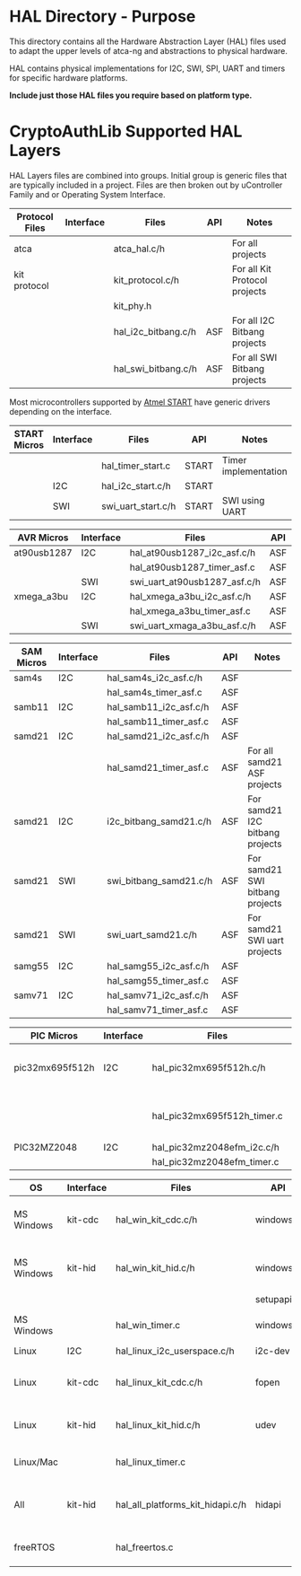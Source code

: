 HAL Directory - Purpose
===========================
This directory contains all the Hardware Abstraction Layer (HAL) files used to
adapt the upper levels of atca-ng and abstractions to physical hardware.

HAL contains physical implementations for I2C, SWI, SPI, UART and timers for
specific hardware platforms.

**Include just those HAL files you require based on platform type.**

CryptoAuthLib Supported HAL Layers
=============================================

HAL Layers files are combined into groups. Initial group is generic files that are typically included in a project.
Files are then broken out by uController Family and or Operating System Interface.


| Protocol Files | Interface  | Files                        | API         | Notes                              |
|----------------|------------|------------------------------|-------------|------------------------------------|
|atca            |            | atca_hal.c/h                 |             | For all projects                   |
|kit protocol    |            | kit_protocol.c/h             |             | For all Kit Protocol projects      |
|                |            | kit_phy.h                    |             |                                    |
|                |            | hal_i2c_bitbang.c/h          | ASF         | For all I2C Bitbang projects       |
|                |            | hal_swi_bitbang.c/h          | ASF         | For all SWI Bitbang projects       |


Most microcontrollers supported by [Atmel START](https://www.microchip.com/start)
have generic drivers depending on the interface.

| START Micros   | Interface  | Files                        | API         | Notes                              |
|----------------|------------|------------------------------|-------------|------------------------------------|
|                |            | hal_timer_start.c            | START       | Timer implementation               |
|                |   I2C      | hal_i2c_start.c/h            | START       |                                    |
|                |   SWI      | swi_uart_start.c/h           | START       | SWI using UART                     |


|AVR Micros      | Interface  | Files                        | API         | Notes                              |
|----------------|------------|------------------------------|-------------|------------------------------------|
|at90usb1287     |   I2C      | hal_at90usb1287_i2c_asf.c/h  | ASF         |                                    |
|                |            | hal_at90usb1287_timer_asf.c  | ASF         |                                    |
|                |   SWI      | swi_uart_at90usb1287_asf.c/h | ASF         |                                    |
|xmega_a3bu      |   I2C      | hal_xmega_a3bu_i2c_asf.c/h   | ASF         |                                    |
|                |            | hal_xmega_a3bu_timer_asf.c   | ASF         |                                    |
|                |   SWI      | swi_uart_xmaga_a3bu_asf.c/h  | ASF         |                                    |


|SAM Micros      | Interface  | Files                        | API         | Notes                              |
|----------------|------------|------------------------------|-------------|------------------------------------|
|sam4s           |   I2C      | hal_sam4s_i2c_asf.c/h        | ASF         |                                    |
|                |            | hal_sam4s_timer_asf.c        | ASF         |                                    |
|samb11          |   I2C      | hal_samb11_i2c_asf.c/h       | ASF         |                                    |
|                |            | hal_samb11_timer_asf.c       | ASF         |                                    |
|samd21          |   I2C      | hal_samd21_i2c_asf.c/h       | ASF         |                                    |
|                |            | hal_samd21_timer_asf.c       | ASF         | For all samd21 ASF projects        |
|samd21          |   I2C      | i2c_bitbang_samd21.c/h       | ASF         | For samd21 I2C bitbang projects    |
|samd21          |   SWI      | swi_bitbang_samd21.c/h       | ASF         | For samd21 SWI bitbang projects    |
|samd21          |   SWI      | swi_uart_samd21.c/h          | ASF         | For samd21 SWI uart projects       |
|samg55          |   I2C      | hal_samg55_i2c_asf.c/h       | ASF         |                                    |
|                |            | hal_samg55_timer_asf.c       | ASF         |                                    |
|samv71          |   I2C      | hal_samv71_i2c_asf.c/h       | ASF         |                                    |
|                |            | hal_samv71_timer_asf.c       | ASF         |                                    |


|PIC Micros      | Interface  | Files                        | API         | Notes                                           |
|----------------|------------|------------------------------|-------------|-------------------------------------------------|
|pic32mx695f512h |   I2C      | hal_pic32mx695f512h.c/h      | plib.h      |  For pic32mx695f512h Standalone Mplab projects  |
|                |            | hal_pic32mx695f512h_timer.c  | plib.h      |  For pic32mx695f512h Standalone Mplab projects  |
|PIC32MZ2048     |   I2C      | hal_pic32mz2048efm_i2c.c/h   |             |                                                 |
|                |            | hal_pic32mz2048efm_timer.c   |             |                                                 |



| OS             | Interface  | Files                            | API         | Notes                              |
|----------------|------------|----------------------------------|-------------|------------------------------------|
| MS Windows     |  kit-cdc   | hal_win_kit_cdc.c/h              | windows.h   | For all windows USB CDC projects   |
| MS Windows     |  kit-hid   | hal_win_kit_hid.c/h              | windows.h   | For all windows USB HID projects   |
|                |            |                                  | setupapi.h  |                                    |
| MS Windows     |            | hal_win_timer.c                  | windows.h   | For all windows projects           | 
| Linux          |    I2C     | hal_linux_i2c_userspace.c/h      | i2c-dev     |                                    |
| Linux          |  kit-cdc   | hal_linux_kit_cdc.c/h            | fopen       | For USB Linux CDC projects         |
| Linux          |  kit-hid   | hal_linux_kit_hid.c/h            | udev        | For USB Linux HID Projects         |
| Linux/Mac      |            | hal_linux_timer.c                |             | For all Linux/Mac projects         |
| All            |  kit-hid   | hal_all_platforms_kit_hidapi.c/h | hidapi      | Works for Windows, Linux, and Mac  |
| freeRTOS       |            | hal_freertos.c                   |             | freeRTOS common routines           |
